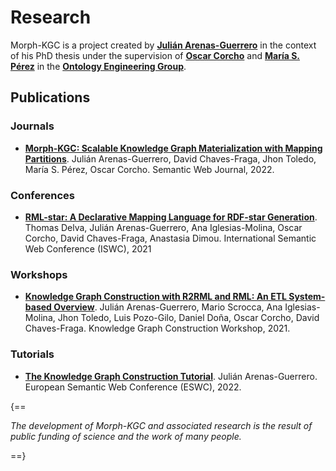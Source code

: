 # Research

Morph-KGC is a project created by **[Julián Arenas-Guerrero](https://orcid.org/0000-0002-3029-6469)** in the context of his PhD thesis under the supervision of **[Oscar Corcho](https://orcid.org/0000-0002-9260-0753)** and **[María S. Pérez](https://www.datsi.fi.upm.es/~mperez/)** in the **[Ontology Engineering Group](https://oeg.fi.upm.es/)**.

## Publications

### Journals

- **[Morph-KGC: Scalable Knowledge Graph Materialization with Mapping Partitions](http://www.semantic-web-journal.net/system/files/swj3135.pdf)**. Julián Arenas-Guerrero, David Chaves-Fraga, Jhon Toledo, María S. Pérez, Oscar Corcho. Semantic Web Journal, 2022.

### Conferences

- **[RML-star: A Declarative Mapping Language for RDF-star Generation](http://ceur-ws.org/Vol-2980/paper374.pdf)**. Thomas Delva, Julián Arenas-Guerrero, Ana Iglesias-Molina, Oscar Corcho, David Chaves-Fraga, Anastasia Dimou. International Semantic Web Conference (ISWC), 2021

### Workshops

- **[Knowledge Graph Construction with R2RML and RML: An ETL System-based Overview](http://ceur-ws.org/Vol-2873/paper11.pdf)**. Julián Arenas-Guerrero, Mario Scrocca, Ana Iglesias-Molina, Jhon Toledo, Luis Pozo-Gilo, Daniel Doña, Oscar Corcho, David Chaves-Fraga. Knowledge Graph Construction Workshop, 2021.

### Tutorials

- **[The Knowledge Graph Construction Tutorial](https://w3id.org/kg-construct/costdkg-eswc-tutorial)**. Julián Arenas-Guerrero. European Semantic Web Conference (ESWC), 2022.


{==

*The development of Morph-KGC and associated research is the result of public funding of science and the work of many people.*

==}
